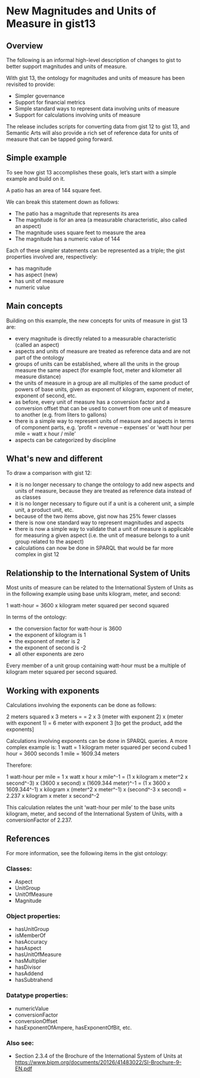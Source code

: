 # New Magnitudes and Units of Measure in gist13

## Overview

The following is an informal high-level description of changes to gist to better support magnitudes and units of measure.

With gist 13, the ontology for magnitudes and units of measure has been revisited to provide:

- Simpler governance
- Support for financial metrics
- Simple standard ways to represent data involving units of measure
- Support for calculations involving units of measure

The release includes scripts for converting data from gist 12 to gist 13, and Semantic Arts will also provide a rich set of reference data for units of measure that can be tapped going forward.

## Simple example

To see how gist 13 accomplishes these goals, let’s start with a simple example and build on it.

A patio has an area of 144 square feet.

We can break this statement down as follows:

- The patio has a magnitude that represents its area
- The magnitude is for an area (a measurable characteristic, also called an aspect)
- The magnitude uses square feet to measure the area
- The magnitude has a numeric value of 144

Each of these simpler statements can be represented as a triple; the gist properties involved are, respectively:

- has magnitude
- has aspect (new)
- has unit of measure
- numeric value

## Main concepts

Building on this example, the new concepts for units of measure in gist 13 are:

- every magnitude is directly related to a measurable characteristic (called an aspect)
- aspects and units of measure are treated as reference data and are not part of the ontology
- groups of units can be established, where all the units in the group measure the same aspect (for example foot, meter and kilometer all measure distance)
- the units of measure in a group are all multiples of the same product of powers of base units, given as exponent of kilogram, exponent of meter, exponent of second, etc.
- as before, every unit of measure has a conversion factor and a conversion offset that can be used to convert from one unit of measure to another (e.g. from liters to gallons)
- there is a simple way to represent units of measure and aspects in terms of component parts, e.g. ‘profit = revenue – expenses’ or ‘watt hour per mile = watt x hour / mile’
- aspects can be categorized by discipline

## What's new and different

To draw a comparison with gist 12:

- it is no longer necessary to change the ontology to add new aspects and units of measure, because they are treated as reference data instead of as classes
- it is no longer necessary to figure out if a unit is a coherent unit, a simple unit, a product unit, etc.
- because of the two items above, gist now has 25% fewer classes
- there is now one standard way to represent magnitudes and aspects
- there is now a simple way to validate that a unit of measure is applicable for measuring a given aspect (i.e. the unit of measure belongs to a unit group related to the aspect)
- calculations can now be done in SPARQL that would be far more complex in gist 12

## Relationship to the International System of Units

Most units of measure can be related to the International System of Units as in the following example using base units kilogram, meter, and second:

1 watt-hour = 3600 x kilogram meter squared per second squared

In terms of the ontology:

- the conversion factor for watt-hour is 3600
- the exponent of kilogram is 1
- the exponent of meter is 2
- the exponent of second is -2
- all other exponents are zero

Every member of a unit group containing watt-hour must be a multiple of kilogram meter squared per second squared.

## Working with exponents

Calculations involving the exponents can be done as follows:

2 meters squared x 3 meters = 
= 2 x 3 (meter with exponent 2) x (meter with exponent 1)
= 6 meter with exponent 3    [to get the product, add the exponents]

Calculations involving exponents can be done in SPARQL queries. A more complex example is:
1 watt = 1 kilogram meter squared per second cubed
1 hour = 3600 seconds
1 mile = 1609.34 meters

Therefore:

1 watt-hour per mile
= 1 x watt x hour x mile^-1
= (1 x kilogram x meter^2 x second^-3) x (3600 x second) x (1609.344 meter)^-1
= (1 x 3600 x 1609.344^-1)  x kilogram x (meter^2 x meter^-1) x (second^-3 x second)
= 2.237 x kilogram x meter x second^-2

This calculation relates the unit ‘watt-hour per mile’ to the base units kilogram, meter, and second of the International System of Units, with a conversionFactor of 2.237.

## References

For more information, see the following items in the gist ontology:

### Classes:

- Aspect
- UnitGroup
- UnitOfMeasure
- Magnitude

### Object properties:

- hasUnitGroup
- isMemberOf
- hasAccuracy
- hasAspect
- hasUnitOfMeasure
- hasMultiplier
- hasDivisor
- hasAddend
- hasSubtrahend

### Datatype properties:

- numericValue
- conversionFactor
- conversionOffset
- hasExponentOfAmpere, hasExponentOfBit, etc.

### Also see:

- Section 2.3.4 of the Brochure of the International System of Units at https://www.bipm.org/documents/20126/41483022/SI-Brochure-9-EN.pdf

